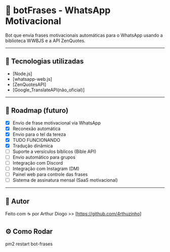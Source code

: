# 🤖 botFrases - WhatsApp Motivacional

Bot que envia frases motivacionais automáticas para o WhatsApp usando a biblioteca WWBJS e a API ZenQuotes.

---

## 🔌 Tecnologias utilizadas

- [Node.js]
- [whatsapp-web.js]
- [ZenQuotesAPI]
- [Google_TranslateAPI(não_oficial)]

---

## 📍 Roadmap (futuro)

- [x] Envio de frase motivacional via WhatsApp
- [x] Reconexão automática
- [x] Envio para o tel da tereza
- [x] TUDO FUNCIONANDO
- [x] Tradução dinâmica
- [ ] Suporte a versículos bíblicos (Bible API)
- [ ] Envio automático para grupos
- [ ] Integração com Discord
- [ ] Integração com Instagram (DM)
- [ ] Painel web para controle das frases
- [ ] Sistema de assinatura mensal (SaaS motivacional)

---

## 👤 Autor

Feito com ☕ por Arthur Diogo >> [https://github.com/4rthuzinho]


## ⚙️ Como Rodar

pm2 restart bot-frases